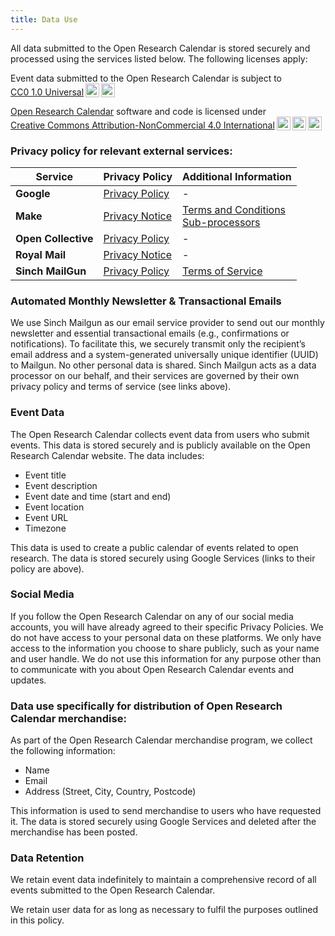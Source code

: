 ```yaml
---
title: Data Use
---
```

All data submitted to the Open Research Calendar is stored securely and processed using the services listed below. The following licenses apply:  

<p xmlns:cc="http://creativecommons.org/ns#" >Event data submitted to the Open Research Calendar is subject to <a href="https://creativecommons.org/publicdomain/zero/1.0/?ref=chooser-v1" target="_blank" rel="license noopener noreferrer" style="display:inline-block;">CC0 1.0 Universal<img style="height:22px!important;margin-left:3px;vertical-align:text-bottom;" src="https://mirrors.creativecommons.org/presskit/icons/cc.svg?ref=chooser-v1" alt=""><img style="height:22px!important;margin-left:3px;vertical-align:text-bottom;" src="https://mirrors.creativecommons.org/presskit/icons/zero.svg?ref=chooser-v1" alt=""></a></p>

<p xmlns:cc="http://creativecommons.org/ns#" xmlns:dct="http://purl.org/dc/terms/"><a property="dct:title" rel="cc:attributionURL" href="https://openresearchcalendar.org">Open Research Calendar</a> software and code is licensed under <a href="https://creativecommons.org/licenses/by-nc/4.0/?ref=chooser-v1" target="_blank" rel="license noopener noreferrer" style="display:inline-block;">Creative Commons Attribution-NonCommercial 4.0 International<img style="height:22px!important;margin-left:3px;vertical-align:text-bottom;" src="https://mirrors.creativecommons.org/presskit/icons/cc.svg?ref=chooser-v1" alt=""><img style="height:22px!important;margin-left:3px;vertical-align:text-bottom;" src="https://mirrors.creativecommons.org/presskit/icons/by.svg?ref=chooser-v1" alt=""><img style="height:22px!important;margin-left:3px;vertical-align:text-bottom;" src="https://mirrors.creativecommons.org/presskit/icons/nc.svg?ref=chooser-v1" alt=""></a></p>

### Privacy policy for relevant external services:  

| Service        | Privacy Policy | Additional Information |
|---------------|---------------|------------------------|
| **Google**     | [Privacy Policy](https://policies.google.com/privacy) | - |
| **Make**   | [Privacy Notice](https://www.make.com/en/privacy-notice) | [Terms and Conditions](https://www.make.com/en/terms-and-conditions) <br> [Sub-processors](https://www.make.com/sub-processors.pdf) |
| **Open Collective** | [Privacy Policy](https://opencollective.com/privacypolicy) | - |
| **Royal Mail** | [Privacy Notice](https://www.royalmail.com/privacy-notice) | - |
| **Sinch MailGun** | [Privacy Policy](https://www.mailgun.com/privacy-policy) | [Terms of Service](https://www.mailgun.com/legal/terms/) |

### Automated Monthly Newsletter & Transactional Emails
We use Sinch Mailgun as our email service provider to send out our monthly newsletter and essential transactional emails (e.g., confirmations or notifications). To facilitate this, we securely transmit only the recipient’s email address and a system-generated universally unique identifier (UUID) to Mailgun. No other personal data is shared. Sinch Mailgun acts as a data processor on our behalf, and their services are governed by their own privacy policy and terms of service (see links above).

### Event Data
The Open Research Calendar collects event data from users who submit events. This data is stored securely and is publicly available on the Open Research Calendar website. The data includes:
- Event title
- Event description
- Event date and time (start and end)
- Event location
- Event URL
- Timezone

This data is used to create a public calendar of events related to open research. The data is stored securely using Google Services (links to their policy are above).

### Social Media 
If you follow the Open Research Calendar on any of our social media accounts, you will have already agreed to their specific Privacy Policies. We do not have access to your personal data on these platforms. We only have access to the information you choose to share publicly, such as your name and user handle. We do not use this information for any purpose other than to communicate with you about Open Research Calendar events and updates.

### Data use specifically for distribution of Open Research Calendar merchandise:
As part of the Open Research Calendar merchandise program, we collect the following information:
- Name
- Email
- Address (Street, City, Country, Postcode)

This information is used to send merchandise to users who have requested it. The data is stored securely using Google Services and deleted after the merchandise has been posted.

### Data Retention
We retain event data indefinitely to maintain a comprehensive record of all events submitted to the Open Research Calendar.

We retain user data for as long as necessary to fulfil the purposes outlined in this policy.